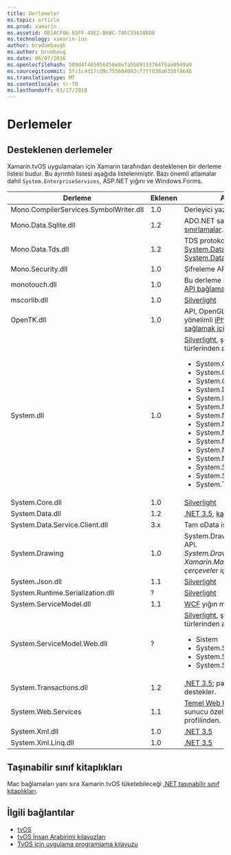 ```yaml
---
title: Derlemeler
ms.topic: article
ms.prod: xamarin
ms.assetid: 0B1ACF06-65FF-49E2-B6BC-7AEC55638ED8
ms.technology: xamarin-ios
author: bradumbaugh
ms.author: brumbaug
ms.date: 06/07/2016
ms.openlocfilehash: 509d4f465956d56e8efa5b69153764f5ae0949a9
ms.sourcegitcommit: 5fc1c4d17cd9c755604092cf7ff038a6358f8646
ms.translationtype: MT
ms.contentlocale: tr-TR
ms.lasthandoff: 03/17/2018
---
```

# <a name="assemblies"></a>Derlemeler

## <a name="supported-assemblies"></a>Desteklenen derlemeler

Xamarin.tvOS uygulamaları için Xamarin tarafından desteklenen bir derleme listesi budur. Bu ayrıntılı listesi aşağıda listelenmiştir.  Bazı önemli atlamalar dahil `System.EnterpriseServices`, ASP.NET yığını ve Windows.Forms.

|Derleme|Eklenen|API Uyumluluk|
|---|---|---|
|Mono.CompilerServices.SymbolWriter.dll|1.0|Derleyici yazarların.|
|Mono.Data.Sqlite.dll|1.2|ADO.NET sağlayıcısı için SQLite; bkz: [sınırlamalar](~/ios/data-cloud/system.data.md).|
|Mono.Data.Tds.dll|1.2|TDS protokol desteği; için kullanılan [System.Data.SqlClient](https://developer.xamarin.com/api/namespace/System.Data.SqlClient/) içinde destek [System.Data](~/ios/data-cloud/system.data.md).|
|Mono.Security.dll|1.0|Şifreleme API'leri.|
|monotouch.dll|1.0|Bu derleme içeren [C# CocoaTouch API bağlama](https://developer.xamarin.com/api/root/ios-unified/).|
|mscorlib.dll|1.0|[Silverlight](http://msdn.microsoft.com/library/cc838194(VS.95).aspx)|
|OpenTK.dll|1.0|API, OpenGL/OpenAL nesne yönelimli [iPhone cihaz desteği sağlamak için Genişletilmiş](https://developer.xamarin.com/api/namespace/OpenGLES/).|
|System.dll|1.0|[Silverlight](http://msdn.microsoft.com/library/cc838194(VS.95).aspx), şu ad alanlarından türlerinden artı: <ul><li>System.Collections.Specialized</li> <li>System.ComponentModel</li> <li>System.ComponentModel.Design</li> <li>System.Diagnostics</li> <li>System.IO.Compression</li> <li>System.Net</li> <li>System.Net.Cache</li> <li>System.Net.Mail</li> <li>System.Net.Mime</li> <li>System.Net.NetworkInformation</li> <li>System.Net.Security</li> <li>System.Net.Sockets</li> <li>System.Security.Authentication</li> <li>System.Security.Cryptography</li> <li>System.Timers</li></ul>|
|System.Core.dll|1.0|[Silverlight](http://msdn.microsoft.com/library/cc838194(VS.95).aspx)|
|System.Data.dll|1.2|[.NET 3.5](http://msdn.microsoft.com/library/ms229335.aspx), [kaldırılan bazı işlevler ile](~/ios/data-cloud/system.data.md).|
|System.Data.Service.Client.dll|3.x|Tam oData istemcisi.|
|System.Drawing|1.0|System.Drawing API - yalnızca klasik API.<br />_System.Drawing Unified API Xamarin.Mac .NET 4.5 veya mobil çerçeveler için desteklenmiyor._|
|System.Json.dll|1.1|[Silverlight](http://msdn.microsoft.com/library/cc838194(VS.95).aspx)|
|System.Runtime.Serialization.dll|?|[Silverlight](http://msdn.microsoft.com/library/cc838194(VS.95).aspx)|
|System.ServiceModel.dll|1.1|[WCF](http://docs.xamarin.com/guides/cross-platform/application_fundamentals/introduction_to_web_services) yığın mevcut olarak [Silverlight](http://msdn.microsoft.com/library/cc838194(VS.95).aspx)|
|System.ServiceModel.Web.dll|?|[Silverlight](http://msdn.microsoft.com/library/cc838194(VS.95).aspx), şu ad alanlarından türlerinden artı: <ul><li>Sistem</li><li>System.ServiceModel.Channels</li><li>System.ServiceModel.Description</li><li>System.ServiceModel.Web</li></ul>|
|System.Transactions.dll|1.2|[.NET 3.5](http://msdn.microsoft.com/library/ms229335.aspx); parçası [System.Data](https://docs.microsoft.com/xamarin/ios/data-cloud/system.data) destekler.|
|System.Web.Services|1.1|[Temel Web Hizmetleri](http://docs.xamarin.com/guides/cross-platform/application_fundamentals/introduction_to_web_services) kaldırılan sunucu özellikler ile .NET 3.5 profilinden.|
|System.Xml.dll|1.0|[.NET 3.5](http://msdn.microsoft.com/library/ms229335.aspx)|
|System.Xml.Linq.dll|1.0|[.NET 3.5](http://msdn.microsoft.com/library/ms229335.aspx)|

<a name="Summary" />

## <a name="portable-class-libraries"></a>Taşınabilir sınıf kitaplıkları

Mac bağlamaları yanı sıra Xamarin.tvOS tüketebileceği [.NET taşınabilir sınıf kitaplıkları](~/cross-platform/app-fundamentals/pcl.md).



## <a name="related-links"></a>İlgili bağlantılar

- [tvOS](https://developer.apple.com/tvos/)
- [tvOS İnsan Arabirimi kılavuzları](https://developer.apple.com/tvos/human-interface-guidelines/)
- [TvOS için uygulama programlama kılavuzu](https://developer.apple.com/library/prerelease/tvos/documentation/General/Conceptual/AppleTV_PG/)

